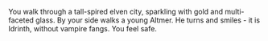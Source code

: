 You walk through a tall-spired elven city, sparkling with gold and multi-faceted glass. By your side walks a young Altmer. He turns and smiles -
it is Idrinth, without vampire fangs. You feel safe.
